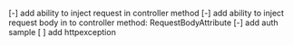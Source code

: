 ﻿[-] add ability to inject request in controller method
[-] add ability to inject request body in to controller method: RequestBodyAttribute
[-] add auth sample
[ ] add httpexception